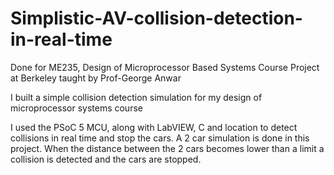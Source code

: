# Simplistic-AV-collision-detection-in-real-time
Done for ME235, Design of Microprocessor Based Systems Course Project at Berkeley taught by Prof-George Anwar

I built a simple collision detection simulation for my design of microprocessor systems course 

I used the PSoC 5 MCU, along with LabVIEW, C and location to detect collisions in real time and stop the cars.
A 2 car simulation is done in this project. When the distance between the 2 cars becomes lower than a limit a collision is detected and the cars are stopped.
